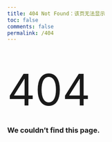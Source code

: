 ```yaml
---
title: 404 Not Found：该页无法显示
toc: false
comments: false
permalink: /404
---
```

<br/>
<br/>
<div style="font-size:100px;">404 </div>

### We couldn’t find this page.

<br/>
<br/><br/><br/><br/><br/>